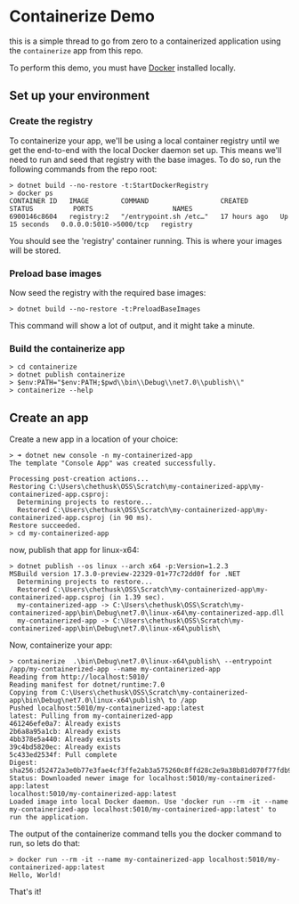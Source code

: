 # Containerize Demo

this is a simple thread to go from zero to a containerized application using the `containerize` app from this repo.

To perform this demo, you must have [Docker](https://www.docker.com/products/docker-desktop/) installed locally.

## Set up your environment

### Create the registry

To containerize your app, we'll be using a local container registry until we get the end-to-end with the local Docker daemon set up. This means we'll need to run and seed that registry with the base images. To do so, run the following commands from the repo root:

```shell
> dotnet build --no-restore -t:StartDockerRegistry
> docker ps
CONTAINER ID   IMAGE        COMMAND                  CREATED        STATUS          PORTS                    NAMES
6900146c8604   registry:2   "/entrypoint.sh /etc…"   17 hours ago   Up 15 seconds   0.0.0.0:5010->5000/tcp   registry
```

You should see the 'registry' container running. This is where your images will be stored.

### Preload base images

Now seed the registry with the required base images:

```shell
> dotnet build --no-restore -t:PreloadBaseImages
```

This command will show a lot of output, and it might take a minute.

### Build the containerize app

```shell
> cd containerize
> dotnet publish containerize
> $env:PATH="$env:PATH;$pwd\\bin\\Debug\\net7.0\\publish\\"
> containerize --help
```

## Create an app

Create a new app in a location of your choice:

```shell
> ➜ dotnet new console -n my-containerized-app
The template "Console App" was created successfully.

Processing post-creation actions...
Restoring C:\Users\chethusk\OSS\Scratch\my-containerized-app\my-containerized-app.csproj:
  Determining projects to restore...
  Restored C:\Users\chethusk\OSS\Scratch\my-containerized-app\my-containerized-app.csproj (in 90 ms).
Restore succeeded.
> cd my-containerized-app
```

now, publish that app for linux-x64:

```shell
> dotnet publish --os linux --arch x64 -p:Version=1.2.3
MSBuild version 17.3.0-preview-22329-01+77c72dd0f for .NET
  Determining projects to restore...
  Restored C:\Users\chethusk\OSS\Scratch\my-containerized-app\my-containerized-app.csproj (in 1.39 sec).
  my-containerized-app -> C:\Users\chethusk\OSS\Scratch\my-containerized-app\bin\Debug\net7.0\linux-x64\my-containerized-app.dll
  my-containerized-app -> C:\Users\chethusk\OSS\Scratch\my-containerized-app\bin\Debug\net7.0\linux-x64\publish\
```

Now, containerize your app:

```shell
> containerize  .\bin\Debug\net7.0\linux-x64\publish\ --entrypoint /app/my-containerized-app --name my-containerized-app
Reading from http://localhost:5010/
Reading manifest for dotnet/runtime:7.0
Copying from C:\Users\chethusk\OSS\Scratch\my-containerized-app\bin\Debug\net7.0\linux-x64\publish\ to /app
Pushed localhost:5010/my-containerized-app:latest
latest: Pulling from my-containerized-app
461246efe0a7: Already exists
2b6a8a95a1cb: Already exists
4bb378e5a440: Already exists
39c4bd5820ec: Already exists
5c433ed2534f: Pull complete
Digest: sha256:d52472a3e0b77e3fae4cf3ffe2ab3a575260c8ffd28c2e9a38b81d070f77fdb9
Status: Downloaded newer image for localhost:5010/my-containerized-app:latest
localhost:5010/my-containerized-app:latest
Loaded image into local Docker daemon. Use 'docker run --rm -it --name my-containerized-app localhost:5010/my-containerized-app:latest' to run the application.
```

The output of the containerize command tells you the docker command to run, so lets do that:

```shell
> docker run --rm -it --name my-containerized-app localhost:5010/my-containerized-app:latest
Hello, World!
```

That's it!
